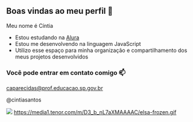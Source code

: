 ## Boas vindas ao meu perfil 🥰

Meu nome é Cíntia

- Estou estudando na [Alura](https//www.alura.com.br)
- Estou me desenvolvendo na linguagem JavaScript
- Utilizo esse espaço para minha organização e compartilhamento dos meus projetos desenvolvidos

### Você pode entrar em contato comigo 📫

caparecidas@prof.educacao.sp.gov.br

@cintiasantos


![](https://media1.tenor.com/m/D3_b_nL7aXMAAAAC/elsa-frozen.gif)
https://media1.tenor.com/m/D3_b_nL7aXMAAAAC/elsa-frozen.gif
